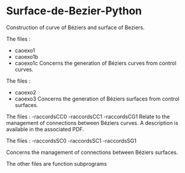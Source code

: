 # Surface-de-Bezier-Python

Construction of curve of Béziers and surface of Beziers. 

The files : 
- caoexo1
- caoexo1b
- caoexo1c
Concerns the generation of Béziers curves from control curves. 


The files : 
- caoexo2
- caoexo3
Concerns the generation of Béziers surfaces from control surfaces. 

The files : 
-raccordsCC0
-raccordsCC1
-raccordsCG1 
Relate to the management of connections between Béziers curves. A description is available in the associated PDF.

The files : 
-raccordsSC0
-raccordsSC1
-raccordsSG1

Concerns the management of connections between Béziers surfaces. 

The other files are function subprograms 

